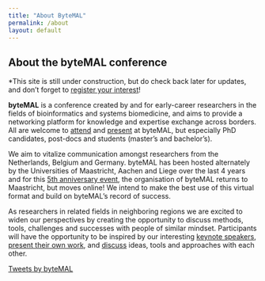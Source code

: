 ```yaml
---
title: "About ByteMAL"
permalink: /about
layout: default
---
```


<div class="row">
  <div class="col-6">
    <h2 id="about-the-bytemal-conference">About the byteMAL conference</h2>
    <p>*This site is still under construction, but do check back later for updates, 
    and don’t forget to <a href="/bytemal-2020/register">register your interest</a>!</p>
    <p><strong>byteMAL</strong> is a conference created by and for early-career researchers in the fields of bioinformatics and systems biomedicine, 
    and aims to provide a networking platform for knowledge and expertise exchange across borders. 
    All are welcome to <a href="/bytemal-2020/register">attend</a> and <a href="/bytemal-2020/submit">present</a> at
    byteMAL, but especially PhD candidates, post-docs and students (master’s and bachelor’s).</p>
    <p>We aim to vitalize communication amongst researchers from the Netherlands, Belgium and Germany. 
    byteMAL has been hosted alternately by the Universities of Maastricht, Aachen and
    Liege over the last 4 years and for this <a href="/bytemal-2020/program">5th anniversary event</a>, 
    the organisation of byteMAL returns to Maastricht, but moves online! We intend to make the best use of this virtual format and build on byteMAL’s record of success.</p>
    <p>As researchers in related fields in neighboring regions we are excited to widen our perspectives by creating the opportunity to discuss methods, 
    tools, challenges and successes with people of similar mindset. 
    Participants will have the opportunity to be inspired by our interesting <a href="/bytemal-2020/program">keynote speakers</a>, 
    <a href="/bytemal-2020/submit">present their own work</a>, and <a href="/bytemal-2020/register">discuss</a> ideas, tools and approaches with each other.</p>

  </div>
  
  <div class="col">
    <a class="twitter-timeline" data-lang="en" data-dnt="true" data-theme="light" href="https://twitter.com/byteMAL?ref_src=twsrc%5Etfw">Tweets by byteMAL</a> 
    <script async src="https://platform.twitter.com/widgets.js" charset="utf-8"></script> 
    
  </div>
  
</div>
  





